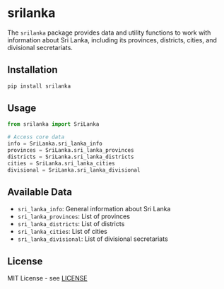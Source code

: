 # srilanka

The `srilanka` package provides data and utility functions to work with information about Sri Lanka, including its provinces, districts, cities, and divisional secretariats.

## Installation

```sh
pip install srilanka
```

## Usage

```python
from srilanka import SriLanka

# Access core data
info = SriLanka.sri_lanka_info
provinces = SriLanka.sri_lanka_provinces
districts = SriLanka.sri_lanka_districts
cities = SriLanka.sri_lanka_cities
divisional = SriLanka.sri_lanka_divisional


```

<!-- # Example usage
province = SriLanka.get_province_by_name("Western")
districts = SriLanka.get_districts_by_province_name("Western")
cities = SriLanka.get_cities_by_district_name("Colombo") -->

## Available Data

- `sri_lanka_info`: General information about Sri Lanka
- `sri_lanka_provinces`: List of provinces
- `sri_lanka_districts`: List of districts
- `sri_lanka_cities`: List of cities
- `sri_lanka_divisional`: List of divisional secretariats
<!-- 
## Methods

### Location Queries
- `get_province_by_name(name)`: Get province by name
- `get_district_by_name(name)`: Get district by name
- `get_divisional_by_name(name)`: Get divisional secretariat by name

### Hierarchical Queries
- `get_districts_by_province_name(name)`: Get districts in province
- `get_cities_by_district_name(name)`: Get cities in district
- `get_province_by_district_name(name)`: Get province of district
- `get_province_by_divisional_name(name)`: Get province of divisional secretariat

### ID-based Queries
- `get_province_by_id(id)`
- `get_district_by_id(id)`
- `get_divisional_by_id(id)`
- `get_districts_by_province_id(id)`
- `get_cities_by_district_id(id)`
- `get_cities_by_province_id(id)`

### Data Connections
- `connect_province_district()`
- `connect_district_divisional()`
- `connect_divisions_to_districts_and_provinces()` -->

## License

MIT License - see [LICENSE](LICENSE)
